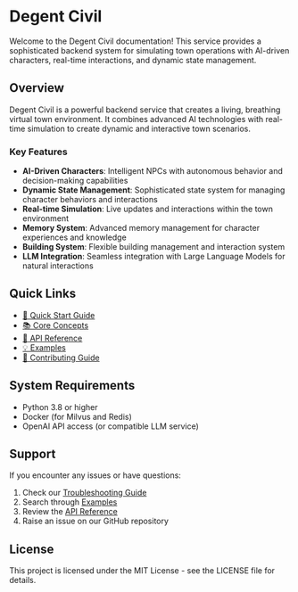 # Degent Civil

Welcome to the Degent Civil documentation! This service provides a sophisticated backend system for simulating town operations with AI-driven characters, real-time interactions, and dynamic state management.

## Overview

Degent Civil is a powerful backend service that creates a living, breathing virtual town environment. It combines advanced AI technologies with real-time simulation to create dynamic and interactive town scenarios.

### Key Features

- **AI-Driven Characters**: Intelligent NPCs with autonomous behavior and decision-making capabilities
- **Dynamic State Management**: Sophisticated state system for managing character behaviors and interactions
- **Real-time Simulation**: Live updates and interactions within the town environment
- **Memory System**: Advanced memory management for character experiences and knowledge
- **Building System**: Flexible building management and interaction system
- **LLM Integration**: Seamless integration with Large Language Models for natural interactions

## Quick Links

- [🚀 Quick Start Guide](getting-started/quick-start.md)
- [📚 Core Concepts](core-concepts/overview.md)
- [🔧 API Reference](api-reference/models/town.md)
- [💡 Examples](examples/basic-usage.md)
- [👥 Contributing Guide](developer-guide/contributing.md)

## System Requirements

- Python 3.8 or higher
- Docker (for Milvus and Redis)
- OpenAI API access (or compatible LLM service)

## Support

If you encounter any issues or have questions:

1. Check our [Troubleshooting Guide](examples/troubleshooting.md)
2. Search through [Examples](examples/common-use-cases.md)
3. Review the [API Reference](api-reference/models/town.md)
4. Raise an issue on our GitHub repository

## License

This project is licensed under the MIT License - see the LICENSE file for details.
